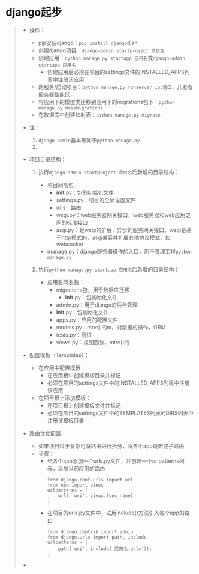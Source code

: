 # django起步
>* 操作：
>   * pip安装django：```pip install django```djan
>   * 创建django项目：```django-admin startproject 项目名```
>   * 创建应用：```python manage.py startapp 应用名```或```django-admin startapp 应用名```
>       * 创建应用后必须在项目的settings文件的INSTALLED_APPS列表中注册该应用
>   * 跑服务/启动项目：```python manage.py runserver ip:端口```，开发者服务器性能低
>   * 将应用下的模型类迁移到应用下的migrations包下：```python manage.py makemigrations```
>   * 在数据库中创建映射表：```python manage.py migrate```
>
>
>* 注：
>   1. ```django-admin```基本等同于```python manage.py```
>   2. 
>
>
>* 项目目录结构：
>   1. 执行```django-admin startproject 项目名```后新增的目录结构：
>       * 项目同名包
>           * __init__.py：包的初始化文件
>           * settings.py：项目的全局设置文件
>           * urls：路由
>           * wsgi.py：web服务器网关接口，web服务器和web应用之间的标准接口
>           * asgi.py：是wsgi的扩展，异步的服务网关接口，wsgi是基于http模式的，asgi兼容并扩展其他协议模式，如websocket
>       * manage.py：django服务器操作的入口，用于管理工程```python manage.py ```
>
>   2. 执行```python manage.py startapp 应用名```后新增的目录结构：
>       * 应用名同名包：
>           * migrations包，用于数据库迁移
>               * __init__.py：包初始化文件
>           * admin.py：用于django的后台管理
>           * __init__.py：包初始化文件
>           * apps.py：应用的配置文件
>           * models.py：mtv中的m，对数据的操作，ORM
>           * tests.py：测试
>           * views.py：视图函数，mtv中的
>
>
>* <span id="temp">配置模板（Templates）：</span>
>   * 在应用中配置模板：
>       * 在应用根中创建模板目录并标记
>       * 必须在项目的settings文件中的INSTALLED_APPS列表中注册该应用
>   * 在项目根上添加模板：
>       * 在项目根上创建模板文件并标记
>       * 必须在项目的settings文件中的TEMPLATES列表的DIRS列表中注册该模板目录
>
>
>* 路由优化配置：
>   * 如果项目过于复杂可将路由进行拆分，将各个app设置成子路由
>   * 步骤：
>       * 给各个app添加一个urls.py文件，并创建一个urlpatterns列表，添加当前应用的路由
>           ```
>           from django.conf.urls import url
>           from App import views
>           urlpatterns = [
>               url(r'uri', views.func_name)
>           ]
>           ```
>       * 在项目的urls.py文件中，试用include()方法引入各个app的路由
>           ```
>           from django.contrib import admin
>           from django.urls import path, include
>           urlpatterns = [
>               path('uri', include('应用名.urls')),
>           ]
>           ```
>           
>       
>* 
>
>
